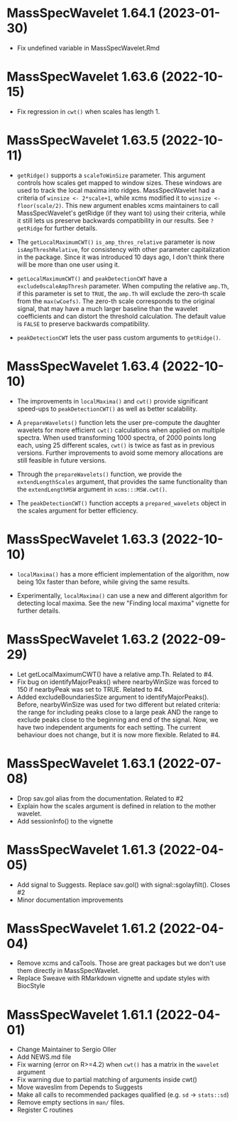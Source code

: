 # MassSpecWavelet 1.64.1 (2023-01-30)

- Fix undefined variable in MassSpecWavelet.Rmd

# MassSpecWavelet 1.63.6 (2022-10-15)

- Fix regression in `cwt()` when scales has length 1.

# MassSpecWavelet 1.63.5 (2022-10-11)

- `getRidge()` supports a `scaleToWinSize` parameter. This argument controls how
  scales get mapped to window sizes. These windows are used to track the local
  maxima into ridges. MassSpecWavelet had a criteria of `winsize <- 2*scale+1`,
  while xcms modified it to `winsize <- floor(scale/2)`. This new argument enables
  xcms maintainers to call MassSpecWavelet's getRidge (if they want to) using their
  criteria, while it still lets us preserve backwards compatibility in our results.
  See `?getRidge` for further details.
  
- The `getLocalMaximumCWT()` `is_amp_thres_relative` parameter is now `isAmpThreshRelative`,
  for consistency with other parameter capitalization in the package. Since it
  was introduced 10 days ago, I don't think there will be more than one user using
  it.

- `getLocalMaximumCWT()` and `peakDetectionCWT` have a `exclude0scaleAmpThresh`
  parameter. When computing the relative `amp.Th`, if this parameter is set
  to `TRUE`, the `amp.Th` will exclude the zero-th scale from the
  `max(wCoefs)`. The zero-th scale corresponds to the original signal, that may
  have a much larger baseline than the wavelet coefficients and can distort the
  threshold calculation. The default value is `FALSE` to preserve backwards
  compatibility.

- `peakDetectionCWT` lets the user pass custom arguments to `getRidge()`.


# MassSpecWavelet 1.63.4 (2022-10-10)

- The improvements in `localMaxima()` and `cwt()` provide significant speed-ups
  to `peakDetectionCWT()` as well as better scalability.

- A `prepareWavelets()` function lets the user pre-compute the daughter wavelets
  for more efficient `cwt()` calculations when applied on multiple spectra. When
  used transforming 1000 spectra, of 2000 points long each, using 25 different
  scales, `cwt()` is twice as fast as in previous versions. Further improvements
  to avoid some memory allocations are still feasible in future versions.
  
- Through the `prepareWavelets()` function, we provide the `extendLengthScales`
  argument, that provides the same functionality than the `extendLengthMSW` argument
  in `xcms:::MSW.cwt()`.

- The `peakDetectionCWT()` function accepts a `prepared_wavelets` object in the
  scales argument for better efficiency.

# MassSpecWavelet 1.63.3 (2022-10-10)

- `localMaxima()` has a more efficient implementation of the algorithm, now being
  10x faster than before, while giving the same results.

- Experimentally, `localMaxima()` can use a new and different algorithm for
  detecting local maxima. See the new "Finding local maxima" vignette for
  further details.

# MassSpecWavelet 1.63.2 (2022-09-29)

- Let getLocalMaximumCWT() have a relative amp.Th. Related to #4.
- Fix bug on identifyMajorPeaks() where nearbyWinSize was forced to 150
  if nearbyPeak was set to TRUE. Related to #4.
- Added excludeBoundariesSize argument to identifyMajorPeaks(). Before,
  nearbyWinSize was used for two different but related criteria: the
  range for including peaks close to a large peak AND the range to
  exclude peaks close to the beginning and end of the signal. Now,
  we have two independent arguments for each setting.
  The current behaviour does not change, but it is now more 
  flexible. Related to #4.

# MassSpecWavelet 1.63.1 (2022-07-08)

- Drop sav.gol alias from the documentation. Related to #2
- Explain how the scales argument is defined in relation to the mother wavelet.
- Add sessionInfo() to the vignette

# MassSpecWavelet 1.61.3 (2022-04-05)

- Add signal to Suggests. Replace sav.gol() with signal::sgolayfilt(). Closes #2
- Minor documentation improvements

# MassSpecWavelet 1.61.2 (2022-04-04)

- Remove xcms and caTools. Those are great packages but we don't use them directly in MassSpecWavelet.
- Replace Sweave with RMarkdown vignette and update styles with BiocStyle

# MassSpecWavelet 1.61.1 (2022-04-01)

- Change Maintainer to Sergio Oller
- Add NEWS.md file
- Fix warning (error on R>=4.2) when `cwt()` has a matrix in the `wavelet` argument
- Fix warning due to partial matching of arguments inside cwt()
- Move waveslim from Depends to Suggests
- Make all calls to recommended packages qualified (e.g. `sd` -> `stats::sd`)
- Remove empty sections in `man/` files. 
- Register C routines


